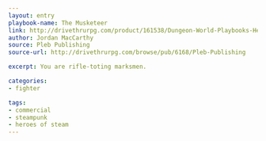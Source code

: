 ```yaml
---
layout: entry
playbook-name: The Musketeer
link: http://drivethrurpg.com/product/161538/Dungeon-World-Playbooks-Heroes-of-Steam-Bundle
author: Jordan MacCarthy
source: Pleb Publishing
source-url: http://drivethrurpg.com/browse/pub/6168/Pleb-Publishing

excerpt: You are rifle-toting marksmen.

categories:
- fighter

tags:
- commercial
- steampunk
- heroes of steam
---
```

